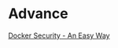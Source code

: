 # Advance 

[Docker Security - An Easy Way](https://github.com/collabnix/dockerlabs/blob/master/advanced/security/README.md)<br>
